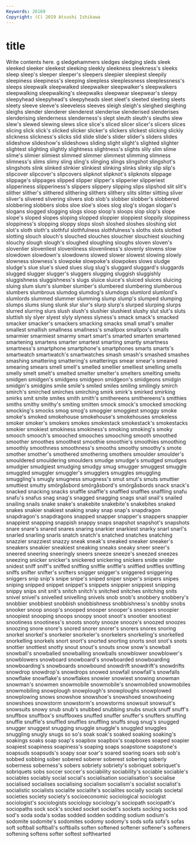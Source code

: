 ```yaml
---
Keywords: 26169
Copyright: (C) 2019 Atsushi Ishikawa
---
```


# title

Write contents here.
g sledgehammers sledges sledging sleds sleek sleeked sleeker sleekest sleeking
sleekly sleekness sleekness's sleeks sleep sleep's sleeper sleeper's sleepers sleepier
sleepiest sleepily sleepiness sleepiness's sleeping sleepless sleeplessness sleeplessness's sleeps sleepwalk
sleepwalked sleepwalker sleepwalker's sleepwalkers sleepwalking sleepwalking's sleepwalks sleepwear sleepwear's sleepy
sleepyhead sleepyhead's sleepyheads sleet sleet's sleeted sleeting sleets sleety sleeve
sleeve's sleeveless sleeves sleigh sleigh's sleighed sleighing sleighs slender slenderer
slenderest slenderise slenderised slenderises slenderising slenderness slenderness's slept sleuth sleuth's
sleuths slew slew's slewed slewing slews slice slice's sliced slicer
slicer's slicers slices slicing slick slick's slicked slicker slicker's slickers
slickest slicking slickly slickness slickness's slicks slid slide slide's slider
slider's sliders slides slideshow slideshow's slideshows sliding slight slight's slighted
slighter slightest slighting slightly slightness slightness's slights slily slim slime
slime's slimier slimiest slimmed slimmer slimmest slimming slimness slimness's slims
slimy sling sling's slinging slings slingshot slingshot's slingshots slink slinked
slinkier slinkiest slinking slinks slinky slip slip's slipcover slipcover's slipcovers
slipknot slipknot's slipknots slippage slippage's slippages slipped slipper slipper's slipperier
slipperiest slipperiness slipperiness's slippers slippery slipping slips slipshod slit slit's
slither slither's slithered slithering slithers slithery slits slitter slitting sliver
sliver's slivered slivering slivers slob slob's slobber slobber's slobbered slobbering
slobbers slobs sloe sloe's sloes slog slog's slogan slogan's slogans
slogged slogging slogs sloop sloop's sloops slop slop's slope slope's
sloped slopes sloping slopped sloppier sloppiest sloppily sloppiness sloppiness's slopping
sloppy slops slosh sloshed sloshes sloshing slot slot's sloth sloth's
slothful slothfulness slothfulness's sloths slots slotted slotting slouch slouch's slouched
slouches slouchier slouchiest slouching slouchy slough slough's sloughed sloughing sloughs
sloven sloven's slovenlier slovenliest slovenliness slovenliness's slovenly slovens slow slowdown
slowdown's slowdowns slowed slower slowest slowing slowly slowness slowness's slowpoke
slowpoke's slowpokes slows sludge sludge's slue slue's slued slues slug
slug's sluggard sluggard's sluggards slugged slugger slugger's sluggers slugging sluggish
sluggishly sluggishness sluggishness's slugs sluice sluice's sluiced sluices sluicing sluing
slum slum's slumber slumber's slumbered slumbering slumberous slumbers slumbrous slumdog
slumdog's slumdogs slumlord slumlord's slumlords slummed slummer slumming slump slump's
slumped slumping slumps slums slung slunk slur slur's slurp slurp's
slurped slurping slurps slurred slurring slurs slush slush's slushier slushiest
slushy slut slut's sluts sluttish sly slyer slyest slyly slyness
slyness's smack smack's smacked smacker smacker's smackers smacking smacks small
small's smaller smallest smallish smallness smallness's smallpox smallpox's smalls smarmier
smarmiest smarmy smart smart's smarted smarten smartened smartening smartens smarter
smartest smarting smartly smartness smartness's smartphone smartphone's smartphones smarts smarts's
smartwatch smartwatch's smartwatches smash smash's smashed smashes smashing smattering smattering's
smatterings smear smear's smeared smearing smears smell smell's smelled smellier
smelliest smelling smells smelly smelt smelt's smelted smelter smelter's smelters
smelting smelts smidgen smidgen's smidgens smidgeon smidgeon's smidgeons smidgin smidgin's
smidgins smile smile's smiled smiles smiling smilingly smirch smirch's smirched
smirches smirching smirk smirk's smirked smirking smirks smit smite smites
smith smith's smithereens smithereens's smithies smiths smithy smithy's smiting smitten
smock smock's smocked smocking smocking's smocks smog smog's smoggier smoggiest
smoggy smoke smoke's smoked smokehouse smokehouse's smokehouses smokeless smoker smoker's
smokers smokes smokestack smokestack's smokestacks smokier smokiest smokiness smokiness's smoking
smoking's smoky smooch smooch's smooched smooches smooching smooth smoothed smoother
smoothes smoothest smoothie smoothie's smoothies smoothing smoothly smoothness smoothness's smooths
smoothy smoothy's smote smother smother's smothered smothering smothers smoulder smoulder's
smouldered smouldering smoulders smudge smudge's smudged smudges smudgier smudgiest smudging
smudgy smug smugger smuggest smuggle smuggled smuggler smuggler's smugglers smuggles
smuggling smuggling's smugly smugness smugness's smut smut's smuts smuttier smuttiest
smutty smörgåsbord smörgåsbord's smörgåsbords snack snack's snacked snacking snacks snaffle
snaffle's snaffled snaffles snaffling snafu snafu's snafus snag snag's snagged
snagging snags snail snail's snailed snailing snails snake snake's snakebite
snakebite's snakebites snaked snakes snakier snakiest snaking snaky snap snap's
snapdragon snapdragon's snapdragons snapped snapper snapper's snappers snappier snappiest snapping
snappish snappy snaps snapshot snapshot's snapshots snare snare's snared snares
snaring snarkier snarkiest snarky snarl snarl's snarled snarling snarls snatch
snatch's snatched snatches snatching snazzier snazziest snazzy sneak sneak's sneaked
sneaker sneaker's sneakers sneakier sneakiest sneaking sneaks sneaky sneer sneer's
sneered sneering sneeringly sneers sneeze sneeze's sneezed sneezes sneezing snicker
snicker's snickered snickering snickers snide snider snidest sniff sniff's sniffed
sniffing sniffle sniffle's sniffled sniffles sniffling sniffs snifter snifter's snifters
snigger snigger's sniggered sniggering sniggers snip snip's snipe snipe's sniped
sniper sniper's snipers snipes sniping snipped snippet snippet's snippets snippier
snippiest snipping snippy snips snit snit's snitch snitch's snitched snitches
snitching snits snivel snivel's snivelled snivelling snivels snob snob's snobbery
snobbery's snobbier snobbiest snobbish snobbishness snobbishness's snobby snobs snooker snoop
snoop's snooped snooper snooper's snoopers snoopier snoopiest snooping snoops snoopy
snoot snoot's snootier snootiest snootiness snootiness's snoots snooty snooze snooze's
snoozed snoozes snoozing snore snore's snored snorer snorer's snorers snores
snoring snorkel snorkel's snorkeler snorkeler's snorkelers snorkeling's snorkelled snorkelling snorkels
snort snort's snorted snorting snorts snot snot's snots snottier snottiest
snotty snout snout's snouts snow snow's snowball snowball's snowballed snowballing
snowballs snowblower snowblower's snowblowers snowboard snowboard's snowboarded snowboarding snowboarding's snowboards
snowbound snowdrift snowdrift's snowdrifts snowdrop snowdrop's snowdrops snowed snowfall snowfall's
snowfalls snowflake snowflake's snowflakes snowier snowiest snowing snowman snowman's snowmen
snowmobile snowmobile's snowmobiled snowmobiles snowmobiling snowplough snowplough's snowploughs snowplowed snowplowing
snows snowshoe snowshoe's snowshoed snowshoeing snowshoes snowstorm snowstorm's snowstorms snowsuit
snowsuit's snowsuits snowy snub snub's snubbed snubbing snubs snuck snuff
snuff's snuffbox snuffbox's snuffboxes snuffed snuffer snuffer's snuffers snuffing snuffle
snuffle's snuffled snuffles snuffling snuffs snug snug's snugged snugger snuggest
snugging snuggle snuggle's snuggled snuggles snuggling snugly snugs so so's
soak soak's soaked soaking soaking's soakings soaks soap soap's soapbox
soapbox's soapboxes soaped soapier soapiest soapiness soapiness's soaping soaps soapstone
soapstone's soapsuds soapsuds's soapy soar soar's soared soaring soars sob
sob's sobbed sobbing sober sobered soberer soberest sobering soberly soberness
soberness's sobers sobriety sobriety's sobriquet sobriquet's sobriquets sobs soccer soccer's
sociability sociability's sociable sociable's sociables sociably social social's socialisation socialisation's
socialise socialised socialises socialising socialism socialism's socialist socialist's socialistic socialists
socialite socialite's socialites socially socials societal societies society society's socioeconomic
sociological sociologist sociologist's sociologists sociology sociology's sociopath sociopath's sociopaths sock
sock's socked socket socket's sockets socking socks sod sod's soda
soda's sodas sodded sodden sodding sodium sodium's sodomite sodomite's sodomites
sodomy sodomy's sods sofa sofa's sofas soft softball softball's softballs
soften softened softener softener's softeners softening softens softer softest softhearted

